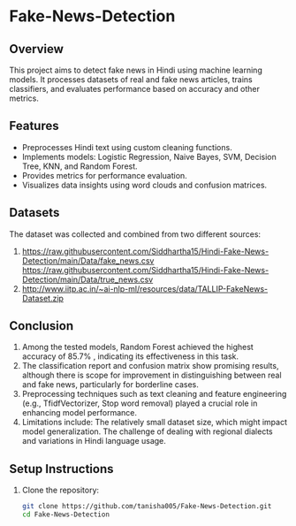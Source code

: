 # Fake-News-Detection

## Overview
This project aims to detect fake news in Hindi using machine learning models. It processes datasets of real and fake news articles, trains classifiers, and evaluates performance based on accuracy and other metrics.

## Features
- Preprocesses Hindi text using custom cleaning functions.
- Implements models: Logistic Regression, Naive Bayes, SVM, Decision Tree, KNN, and Random Forest.
- Provides metrics for performance evaluation.
- Visualizes data insights using word clouds and confusion matrices.

## Datasets
The dataset was collected and combined from two different sources:
1. https://raw.githubusercontent.com/Siddhartha15/Hindi-Fake-News-Detection/main/Data/fake_news.csv
   https://raw.githubusercontent.com/Siddhartha15/Hindi-Fake-News-Detection/main/Data/true_news.csv
2. http://www.iitp.ac.in/~ai-nlp-ml/resources/data/TALLIP-FakeNews-Dataset.zip

## Conclusion
1. Among the tested models, Random Forest achieved the highest accuracy of 85.7% , indicating its effectiveness in this task.
2. The classification report and confusion matrix show promising results, although there is scope for improvement in distinguishing between real and fake news, particularly for borderline cases.
3. Preprocessing techniques such as text cleaning and feature engineering (e.g., TfidfVectorizer, Stop word removal) played a crucial role in enhancing model performance.
4. Limitations include:
   The relatively small dataset size, which might impact model generalization.
   The challenge of dealing with regional dialects and variations in Hindi language usage.

## Setup Instructions
1. Clone the repository:
   ```bash
   git clone https://github.com/tanisha005/Fake-News-Detection.git
   cd Fake-News-Detection

